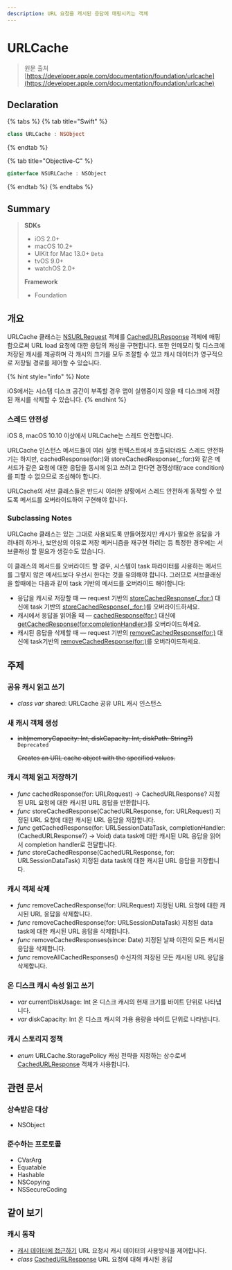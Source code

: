 ```yaml
---
description: URL 요청을 캐시된 응답에 매핑시키는 객체
---
```


# URLCache

> 원문 출처  
> [https://developer.apple.com/documentation/foundation/urlcache](https://developer.apple.com/documentation/foundation/urlcache)

## Declaration

{% tabs %}
{% tab title="Swift" %}
```swift
class URLCache : NSObject
```
{% endtab %}

{% tab title="Objective-C" %}
```objectivec
@interface NSURLCache : NSObject
```
{% endtab %}
{% endtabs %}

## Summary

> **SDKs**
>
> * iOS 2.0+
> * macOS 10.2+
> * UIKit for Mac 13.0+ `Beta`
> * tvOS 9.0+
> * watchOS 2.0+
>
> **Framework**
>
> * Foundation

## 개요

URLCache 클래스는 [NSURLRequest](../../../etc/not-found.md) 객체를 [CachedURLResponse](cachedurlresponse.md) 객체에 매핑함으로써 URL load 요청에 대한 응답의 캐싱을 구현합니다. 또한 인메모리 및 디스크에 저장된 캐시를 제공하며 각 캐시의 크기를 모두 조절할 수 있고 캐시 데이터가 영구적으로 저장될 경로를 제어할 수 있습니다.

{% hint style="info" %}
Note

iOS에서는 시스템 디스크 공간이 부족할 경우 앱이 실행중이지 않을 때 디스크에 저장된 캐시를 삭제할 수 있습니다.
{% endhint %}

### 스레드 안전성

iOS 8, macOS 10.10 이상에서 URLCache는 스레드 안전합니다.

URLCache 인스턴스 메서드들이 여러 실행 컨텍스트에서 호출되더라도 스레드 안전하기는 하지만, cachedResponse\(for:\)와 storeCachedResponse\(\_:for:\)와 같은 메서드가 같은 요청에 대한 응답을 동시에 읽고 쓰려고 한다면 경쟁상태\(race condition\)를 피할 수 없으므로 조심해야 합니다.

URLCache의 서브 클래스들은 반드시 이러한 상황에서 스레드 안전하게 동작할 수 있도록 메서드를 오버라이드하여 구현해야 합니다.

### Subclassing Notes

URLCache 클래스는 있는 그대로 사용되도록 만들어졌지만 캐시가 필요한 응답을 가려내려 하거나, 보안상의 이유로 저장 메커니즘을 재구현 하려는 등 특정한 경우에는 서브클래싱 할 필요가 생길수도 있습니다.

이 클래스의 메서드를 오버라이드 할 경우, 시스템이 task 파라미터를 사용하는 메서드를 그렇지 않은 메서드보다 우선시 한다는 것을 유의해야 합니다. 그러므로 서브클래싱을 할때에는 다음과 같이 task 기반의 메서드를 오버라이드 해야합니다:

* 응답을 캐시로 저장할 때 — request 기반의 [storeCachedResponse\(\_:for:\)](../../../etc/not-found.md) 대신에 task 기반의 [storeCachedResponse\(\_:for:\)](../../../etc/not-found.md)를 오버라이드하세요.
* 캐시에서 응답을 읽어올 때 — [cachedResponse\(for:\)](../../../etc/not-found.md) 대신에 [getCachedResponse\(for:completionHandler:\)](../../../etc/not-found.md)를 오버라이드하세요.
* 캐시된 응답을 삭제할 때 — request 기반의 [removeCachedResponse\(for:\)](../../../etc/not-found.md) 대신에 task기반의 [removeCachedResponse\(for:\)](../../../etc/not-found.md)를 오버라이드하세요.

## 주제

### 공유 캐시 읽고 쓰기

* _class_ _var_ shared: URLCache 공유 URL 캐시 인스턴스

### 새 캐시 객체 생성

* ~~init\(memoryCapacity: Int, diskCapacity: Int, diskPath: String?\)~~ `Deprecated`

  ~~Creates an URL cache object with the specified values.~~

### 캐시 객체 읽고 저장하기

* _func_ cachedResponse\(for: URLRequest\) -&gt; CachedURLResponse? 지정된 URL 요청에 대한 캐시된 URL 응답을 반환합니다.
* _func_ storeCachedResponse\(CachedURLResponse, for: URLRequest\) 지정된 URL 요청에 대한 캐시된 URL 응답을 저장합니다.
* _func_ getCachedResponse\(for: URLSessionDataTask, completionHandler: \(CachedURLResponse?\) -&gt; Void\) data task에 대한 캐시된 URL 응답을 읽어서 completion handler로 전달합니다.
* _func_ storeCachedResponse\(CachedURLResponse, for: URLSessionDataTask\) 지정된 data task에 대한 캐시된 URL 응답을 저장합니다.

### 캐시 객체 삭제

* _func_ removeCachedResponse\(for: URLRequest\) 지정된 URL 요청에 대한 캐시된 URL 응답을 삭제합니다.
* _func_ removeCachedResponse\(for: URLSessionDataTask\) 지정된 data task에 대한 캐시된 URL 응답을 삭제합니다.
* _func_ removeCachedResponses\(since: Date\) 지정된 날짜 이전의 모든 캐시된 응답을 삭제합니다.
* _func_ removeAllCachedResponses\(\) 수신자의 저장된 모든 캐시된 URL 응답을 삭제합니다.

### 온 디스크 캐시 속성 읽고 쓰기

* _var_ currentDiskUsage: Int 온 디스크 캐시의 현재 크기를 바이트 단위로 나타냅니다.
* _var_ diskCapacity: Int 온 디스크 캐시의 가용 용량을 바이트 단위로 나타냅니다.

### 캐시 스토리지 정책

* _enum_ URLCache.StoragePolicy 캐싱 전략을 지정하는 상수로써 [CachedURLResponse](cachedurlresponse.md) 객체가 사용합니다.

## 관련 문서

### 상속받은 대상

* NSObject

### 준수하는 프로토콜

* CVarArg
* Equatable
* Hashable
* NSCopying
* NSSecureCoding

## 같이 보기

### 캐시 동작

* [캐시 데이터에 접근하기](accessing-cached-data.md) URL 요청시 캐시 데이터의 사용방식을 제어합니다.
* _class_ [CachedURLResponse](cachedurlresponse.md) URL 요청에 대해 캐시된 응답

